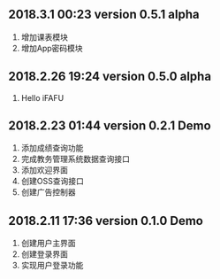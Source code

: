2018.3.1 00:23       version 0.5.1 alpha
------------------------------------------
1. 增加课表模块
2. 增加App密码模块

2018.2.26 19:24       version 0.5.0 alpha
------------------------------------------
1. Hello iFAFU


2018.2.23 01:44       version 0.2.1 Demo
------------------------------------------
1. 添加成绩查询功能
2. 完成教务管理系统数据查询接口
3. 添加欢迎界面
4. 创建OSS查询接口
5. 创建广告控制器


2018.2.11 17:36       version 0.1.0 Demo
------------------------------------------
1. 创建用户主界面
2. 创建登录界面
3. 实现用户登录功能

